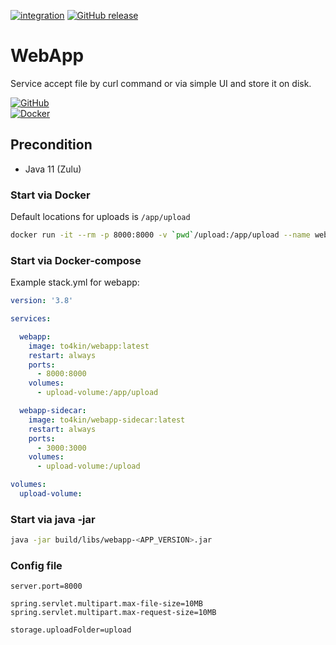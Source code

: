 [![integration](https://github.com/to4kin/webapp/actions/workflows/integration.yml/badge.svg?branch=master)](https://github.com/to4kin/webapp/actions/workflows/integration.yml)
[![GitHub release](https://img.shields.io/github/release/to4kin/webapp.svg)](https://GitHub.com/to4kin/webapp/releases/)

# WebApp

Service accept file by curl command or via simple UI and store it on disk.

[![GitHub](https://badgen.net/badge/icon/github?icon=github&label)](https://github.com/to4kin/webapp)  
[![Docker](https://badgen.net/badge/icon/docker?icon=docker&label)](https://hub.docker.com/repository/docker/to4kin/webapp)

## Precondition

* Java 11 (Zulu)

### Start via Docker

Default locations for uploads is `/app/upload`

```bash
docker run -it --rm -p 8000:8000 -v `pwd`/upload:/app/upload --name webapp to4kin/webapp:latest
```

### Start via Docker-compose

Example stack.yml for webapp:

```yaml
version: '3.8'

services:

  webapp:
    image: to4kin/webapp:latest
    restart: always
    ports:
      - 8000:8000
    volumes:
      - upload-volume:/app/upload

  webapp-sidecar:
    image: to4kin/webapp-sidecar:latest
    restart: always
    ports:
      - 3000:3000
    volumes:
      - upload-volume:/upload

volumes:
  upload-volume:
```

### Start via java -jar

```bash
java -jar build/libs/webapp-<APP_VERSION>.jar
```

### Config file

```properties
server.port=8000

spring.servlet.multipart.max-file-size=10MB
spring.servlet.multipart.max-request-size=10MB

storage.uploadFolder=upload
```
